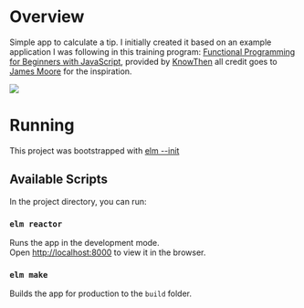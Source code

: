 # Overview
Simple app to calculate a tip. I initially created it based on an example application I was following in this training program: [Functional Programming for Beginners with JavaScript](https://www.knowthen.com/functional-programming-for-beginners-with-javascript), provided by [KnowThen](https://www.knowthen.com/) all credit goes to [James Moore](https://github.com/knowthen) for the inspiration.

<img src="/docs/assets/images/in-action.gif" />

# Running
This project was bootstrapped with [elm --init](https://guide.elm-lang.org/install/elm.html)

## Available Scripts

In the project directory, you can run:

### `elm reactor`

Runs the app in the development mode.<br />
Open [http://localhost:8000](http://localhost:8000) to view it in the browser.

### `elm make`

Builds the app for production to the `build` folder.<br />
